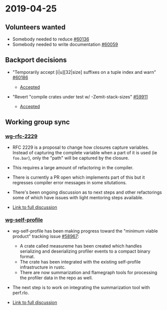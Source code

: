 # 2019-04-25

## Volunteers wanted

- Somebody needed to reduce [#60136](https://github.com/rust-lang/rust/issues/60136)
- Somebody needed to write documentation [#60059](https://github.com/rust-lang/rust/issues/60059)

## Backport decisions

- "Temporarily accept [i|u][32|size] suffixes on a tuple index and warn" [#60186](https://github.com/rust-lang/rust/issues/60186)
  - [Accepted](https://rust-lang.zulipchat.com/#narrow/stream/131828-t-compiler/topic/weekly.20meeting.202019-04-25.20.2354818/near/164176203)

- "Revert "compile crates under test w/ -Zemit-stack-sizes" [#59911](https://github.com/rust-lang/rust/issues/59911)
  - [Accepted](https://rust-lang.zulipchat.com/#narrow/stream/131828-t-compiler/topic/weekly.20meeting.202019-04-25.20.2354818/near/164176203)

## Working group sync

### [wg-rfc-2229](../../../working-groups/rfc-2229/)

- RFC 2229 is a proposal to change how closures capture variables.
Instead of capturing the complete variable when a part of it is used (ie `foo.bar`), only the "path" will be captured by the closure.

- This requires a large amount of refactoring in the compiler.

- There is currently a PR open which implements part of this but it regresses compiler error messages in some situtations.

- There's been ongoing discussion as to next steps and other refactorings some of which have issues with light mentoring steps available.

- [Link to full discussion](https://rust-lang.zulipchat.com/#narrow/stream/131828-t-compiler/topic/weekly.20meeting.202019-04-25.20.2354818/near/164176279)

### [wg-self-profile](../../../working-groups/self-profile/)

- wg-self-profile has been making progress toward the "minimum viable product" tracking issue [#58967](https://github.com/rust-lang/rust/issues/58967):
  - A crate called measureme has been created which handles serializing and deserializing profiler events to a compact binary format.
  - The crate has been integrated with the existing self-profile infrastructure in rustc.
  - There are now summarization and flamegraph tools for processing the profiler data in the repo as well.

- The next step is to work on integrating the summarization tool with perf.rlo.

- [Link to full discussion](https://rust-lang.zulipchat.com/#narrow/stream/131828-t-compiler/topic/weekly.20meeting.202019-04-25.20.2354818/near/164177123)
